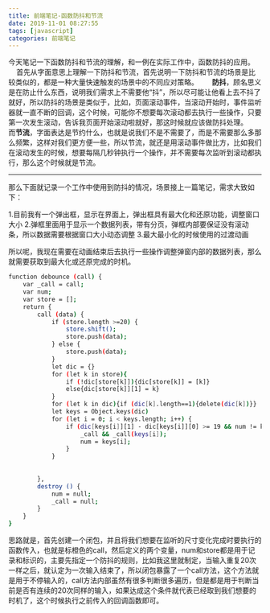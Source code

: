 ```yaml
---
title: 前端笔记-函数防抖和节流
date: 2019-11-01 08:27:55
tags: [javascript]
categories: 前端笔记
---
```


今天笔记一下函数防抖和节流的理解，和一例在实际工作中，函数防抖的应用。
       首先从字面意思上理解一下防抖和节流，首先说明一下防抖和节流的场景是比较类似的，都是一种大量快速触发的场景中的不同应对策略。
       **防抖**，顾名思义是在防止什么东西，说明我们需求上不需要他“抖”，所以尽可能让他看上去不抖了就好，所以防抖的场景是类似于，比如，页面滚动事件，当滚动开始时，事件监听器就一直不断的回调，这个时候，可能你不想要每次滚动都去执行一些操作，只要第一次发生滚动，告诉我页面开始滚动啦就好，那这时候就应该做防抖处理。
       而**节流**，字面表达是节约什么，也就是说我们不是不需要了，而是不需要那么多那么频繁，这样对我们更方便一些，所以节流，就还是用滚动事件做比方，比如我们在滚动发生的时候，想要每隔几秒钟执行一个操作，并不需要每次监听到滚动都执行，那么这个时候就是节流。

***

那么下面就记录一个工作中使用到防抖的情况，场景接上一篇笔记，需求大致如下：

1.目前我有一个弹出框，显示在界面上，弹出框具有最大化和还原功能，调整窗口大小
2.弹框里面用于显示一个数据列表，带有分页，弹框内部要保证没有滚动条，所以数据需要根据窗口大小动态调整
3.最大最小化的时候使用的过渡动画

所以呢，我现在需要在动画结束后去执行一些操作调整弹窗内部的数据列表，那么就需要获取到最大化或还原完成的时机。

``` bash
function debounce (call) {
    var _call = call;
    var num;
    var store = [];
    return {
        call (data) {
            if (store.length >=20) {
                store.shift();
                store.push(data);
            } else {
                store.push(data);
            }
            let dic = {}
            for (let k in store){
                if (!dic[store[k]]){dic[store[k]] = [k]}
                else{dic[store[k]][1] = k}
            }
            for (let k in dic){if (dic[k].length==1){delete(dic[k])}}
            let keys = Object.keys(dic)
            for (let i = 0; i < keys.length; i++) {
                if (dic[keys[i]][1] - dic[keys[i]][0] >= 19 && num != keys[i]) {
                    _call && _call(keys[i]);
                    num = keys[i];
                }
            }
            
            
        },
        destroy () {
            num = null;
            _call = null;
        }
    }
}
```

思路就是，首先创建一个闭包，并且将我们想要在监听的尺寸变化完成时要执行的函数传入，也就是标橙色的call，然后定义的两个变量，num和store都是用于记录和标识的，主要先指定一个防抖的规则，比如我这里就制定，当输入重复20次一样之后，就认定为一次输入结束了，所以闭包暴露了一个call方法，这个方法就是用于不停输入的，call方法内部虽然有很多判断很多遍历，但是都是用于判断当前是否有连续的20次同样的输入，如果达成这个条件就代表已经取到我们想要的时机了，这个时候执行之前传入的回调函数即可。